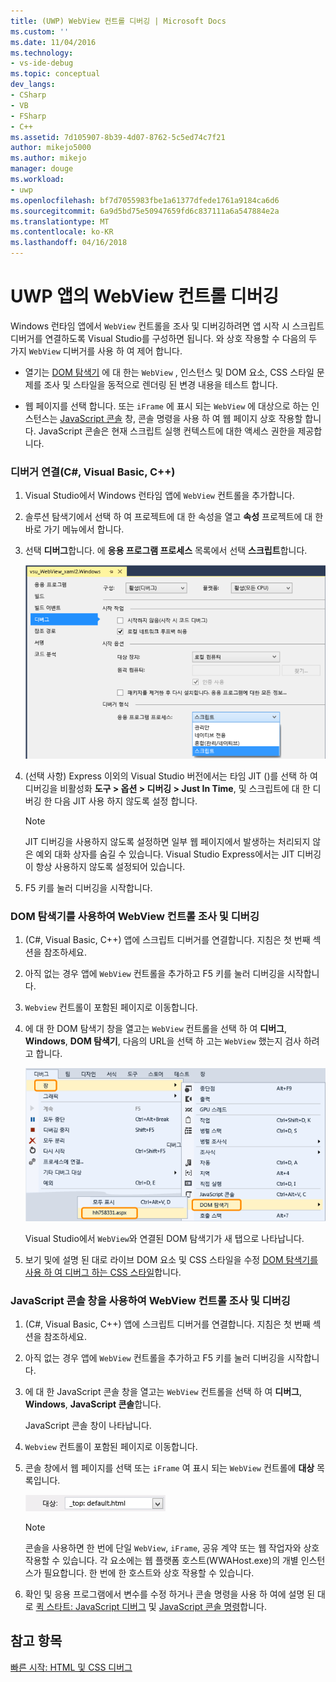 ```yaml
---
title: (UWP) WebView 컨트롤 디버깅 | Microsoft Docs
ms.custom: ''
ms.date: 11/04/2016
ms.technology:
- vs-ide-debug
ms.topic: conceptual
dev_langs:
- CSharp
- VB
- FSharp
- C++
ms.assetid: 7d105907-8b39-4d07-8762-5c5ed74c7f21
author: mikejo5000
ms.author: mikejo
manager: douge
ms.workload:
- uwp
ms.openlocfilehash: bf7d7055983fbe1a61377dfede1761a9184ca6d6
ms.sourcegitcommit: 6a9d5bd75e50947659fd6c837111a6a547884e2a
ms.translationtype: MT
ms.contentlocale: ko-KR
ms.lasthandoff: 04/16/2018
---
```

# <a name="debug-a-webview-control-in-a-uwp-app"></a>UWP 앱의 WebView 컨트롤 디버깅
  
 Windows 런타임 앱에서 `WebView` 컨트롤을 조사 및 디버깅하려면 앱 시작 시 스크립트 디버거를 연결하도록 Visual Studio를 구성하면 됩니다. 와 상호 작용할 수 다음의 두 가지 `WebView` 디버거를 사용 하 여 제어 합니다.  
  
-   열기는 [DOM 탐색기](../debugger/quickstart-debug-html-and-css.md) 에 대 한는 `WebView` , 인스턴스 및 DOM 요소, CSS 스타일 문제를 조사 및 스타일을 동적으로 렌더링 된 변경 내용을 테스트 합니다.  
  
-   웹 페이지를 선택 합니다. 또는 `iFrame` 에 표시 되는 `WebView` 에 대상으로 하는 인스턴스는 [JavaScript 콘솔](../debugger/javascript-console-commands.md) 창, 콘솔 명령을 사용 하 여 웹 페이지 상호 작용할 합니다. JavaScript 콘솔은 현재 스크립트 실행 컨텍스트에 대한 액세스 권한을 제공합니다.  
  
### <a name="attach-the-debugger-c-visual-basic-c"></a>디버거 연결(C#, Visual Basic, C++)  
  
1.  Visual Studio에서 Windows 런타임 앱에 `WebView` 컨트롤을 추가합니다.  
  
2.  솔루션 탐색기에서 선택 하 여 프로젝트에 대 한 속성을 열고 **속성** 프로젝트에 대 한 바로 가기 메뉴에서 합니다.  
  
3.  선택 **디버그**합니다. 에 **응용 프로그램 프로세스** 목록에서 선택 **스크립트**합니다.  
  
     ![스크립트 디버거 연결](../debugger/media/js_dom_webview_script_debugger.png "JS_DOM_WebView_Script_Debugger")  
  
4.  (선택 사항) Express 이외의 Visual Studio 버전에서는 타임 JIT ()를 선택 하 여 디버깅을 비활성화 **도구 > 옵션 > 디버깅 > Just In Time**, 및 스크립트에 대 한 디버깅 한 다음 JIT 사용 하지 않도록 설정 합니다.  
  
    > [!NOTE]
    >  JIT 디버깅을 사용하지 않도록 설정하면 일부 웹 페이지에서 발생하는 처리되지 않은 예외 대화 상자를 숨길 수 있습니다. Visual Studio Express에서는 JIT 디버깅이 항상 사용하지 않도록 설정되어 있습니다.  
  
5.  F5 키를 눌러 디버깅을 시작합니다.  
  
### <a name="use-the-dom-explorer-to-inspect-and-debug-a-webview-control"></a>DOM 탐색기를 사용하여 WebView 컨트롤 조사 및 디버깅  
  
1.  (C#, Visual Basic, C++) 앱에 스크립트 디버거를 연결합니다. 지침은 첫 번째 섹션을 참조하세요.  
  
2.  아직 없는 경우 앱에 `WebView` 컨트롤을 추가하고 F5 키를 눌러 디버깅을 시작합니다.  
  
3.  `Webview` 컨트롤이 포함된 페이지로 이동합니다.  
  
4.  에 대 한 DOM 탐색기 창을 열고는 `WebView` 컨트롤을 선택 하 여 **디버그**, **Windows**, **DOM 탐색기**, 다음의 URL을 선택 하 고는 `WebView` 했는지 검사 하려고 합니다.  
  
     ![DOM 탐색기 열기](../debugger/media/js_dom_webview.png "JS_DOM_WebView")  
  
     Visual Studio에서 `WebView`와 연결된 DOM 탐색기가 새 탭으로 나타납니다.  
  
5.  보기 및에 설명 된 대로 라이브 DOM 요소 및 CSS 스타일을 수정 [DOM 탐색기를 사용 하 여 디버그 하는 CSS 스타일](../debugger/debug-css-styles-using-dom-explorer.md)합니다.  
  
### <a name="use-the-javascript-console-window-to-inspect-and-debug-a-webview-control"></a>JavaScript 콘솔 창을 사용하여 WebView 컨트롤 조사 및 디버깅  
  
1.  (C#, Visual Basic, C++) 앱에 스크립트 디버거를 연결합니다. 지침은 첫 번째 섹션을 참조하세요.  
  
2.  아직 없는 경우 앱에 `WebView` 컨트롤을 추가하고 F5 키를 눌러 디버깅을 시작합니다.  
  
3.  에 대 한 JavaScript 콘솔 창을 열고는 `WebView` 컨트롤을 선택 하 여 **디버그**, **Windows**, **JavaScript 콘솔**합니다.  
  
     JavaScript 콘솔 창이 나타납니다.  
  
4.  `Webview` 컨트롤이 포함된 페이지로 이동합니다.  
  
5.  콘솔 창에서 웹 페이지를 선택 또는 `iFrame` 여 표시 되는 `WebView` 컨트롤에 **대상** 목록입니다.  
  
     ![JavaScript 콘솔 창에서 선택한 항목을 대상](../debugger/media/js_console_target.png "JS_Console_Target")  
  
    > [!NOTE]
    >  콘솔을 사용하면 한 번에 단일 `WebView`, `iFrame`, 공유 계약 또는 웹 작업자와 상호 작용할 수 있습니다. 각 요소에는 웹 플랫폼 호스트(WWAHost.exe)의 개별 인스턴스가 필요합니다. 한 번에 한 호스트와 상호 작용할 수 있습니다.  
  
6.  확인 및 응용 프로그램에서 변수를 수정 하거나 콘솔 명령을 사용 하 여에 설명 된 대로 [퀵 스타트: JavaScript 디버그](../debugger/quickstart-debug-javascript-using-the-console.md) 및 [JavaScript 콘솔 명령](../debugger/javascript-console-commands.md)합니다.  
  
## <a name="see-also"></a>참고 항목  
 [빠른 시작: HTML 및 CSS 디버그](../debugger/quickstart-debug-html-and-css.md)